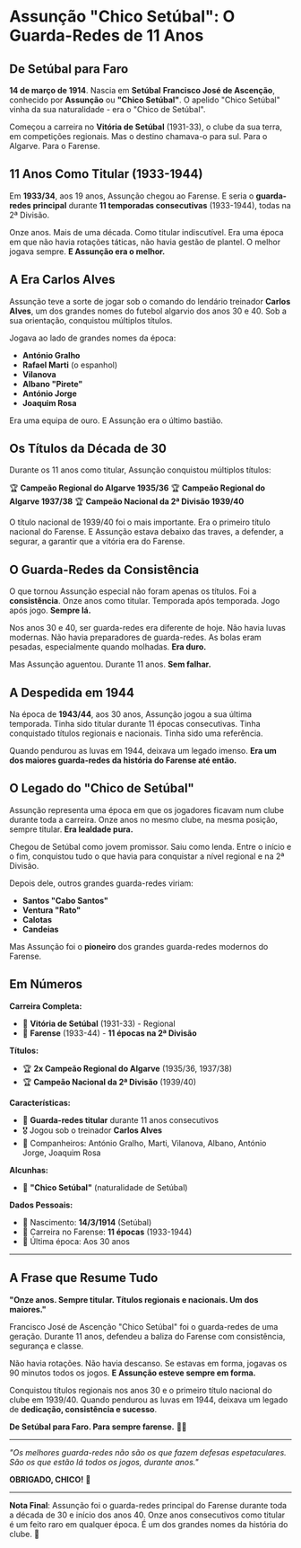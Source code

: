 # Assunção "Chico Setúbal": O Guarda-Redes de 11 Anos

## De Setúbal para Faro

**14 de março de 1914**. Nascia em **Setúbal** **Francisco José de Ascenção**, conhecido por **Assunção** ou **"Chico Setúbal"**. O apelido "Chico Setúbal" vinha da sua naturalidade - era o "Chico de Setúbal".

Começou a carreira no **Vitória de Setúbal** (1931-33), o clube da sua terra, em competições regionais. Mas o destino chamava-o para sul. Para o Algarve. Para o Farense.

## 11 Anos Como Titular (1933-1944)

Em **1933/34**, aos 19 anos, Assunção chegou ao Farense. E seria o **guarda-redes principal** durante **11 temporadas consecutivas** (1933-1944), todas na 2ª Divisão.

Onze anos. Mais de uma década. Como titular indiscutível. Era uma época em que não havia rotações táticas, não havia gestão de plantel. O melhor jogava sempre. **E Assunção era o melhor.**

## A Era Carlos Alves

Assunção teve a sorte de jogar sob o comando do lendário treinador **Carlos Alves**, um dos grandes nomes do futebol algarvio dos anos 30 e 40. Sob a sua orientação, conquistou múltiplos títulos.

Jogava ao lado de grandes nomes da época:
- **António Gralho**
- **Rafael Marti** (o espanhol)
- **Vilanova**
- **Albano "Pirete"**
- **António Jorge**
- **Joaquim Rosa**

Era uma equipa de ouro. E Assunção era o último bastião.

## Os Títulos da Década de 30

Durante os 11 anos como titular, Assunção conquistou múltiplos títulos:

🏆 **Campeão Regional do Algarve 1935/36**
🏆 **Campeão Regional do Algarve 1937/38**
🏆 **Campeão Nacional da 2ª Divisão 1939/40**

O título nacional de 1939/40 foi o mais importante. Era o primeiro título nacional do Farense. E Assunção estava debaixo das traves, a defender, a segurar, a garantir que a vitória era do Farense.

## O Guarda-Redes da Consistência

O que tornou Assunção especial não foram apenas os títulos. Foi a **consistência**. Onze anos como titular. Temporada após temporada. Jogo após jogo. **Sempre lá.**

Nos anos 30 e 40, ser guarda-redes era diferente de hoje. Não havia luvas modernas. Não havia preparadores de guarda-redes. As bolas eram pesadas, especialmente quando molhadas. **Era duro.**

Mas Assunção aguentou. Durante 11 anos. **Sem falhar.**

## A Despedida em 1944

Na época de **1943/44**, aos 30 anos, Assunção jogou a sua última temporada. Tinha sido titular durante 11 épocas consecutivas. Tinha conquistado títulos regionais e nacionais. Tinha sido uma referência.

Quando pendurou as luvas em 1944, deixava um legado imenso. **Era um dos maiores guarda-redes da história do Farense até então.**

## O Legado do "Chico de Setúbal"

Assunção representa uma época em que os jogadores ficavam num clube durante toda a carreira. Onze anos no mesmo clube, na mesma posição, sempre titular. **Era lealdade pura.**

Chegou de Setúbal como jovem promissor. Saiu como lenda. Entre o início e o fim, conquistou tudo o que havia para conquistar a nível regional e na 2ª Divisão.

Depois dele, outros grandes guarda-redes viriam:
- **Santos "Cabo Santos"**
- **Ventura "Rato"**
- **Calotas**
- **Candeias**

Mas Assunção foi o **pioneiro** dos grandes guarda-redes modernos do Farense.

## Em Números

**Carreira Completa:**
- 🧤 **Vitória de Setúbal** (1931-33) - Regional
- 🧤 **Farense** (1933-44) - **11 épocas na 2ª Divisão**

**Títulos:**
- 🏆 **2x Campeão Regional do Algarve** (1935/36, 1937/38)
- 🏆 **Campeão Nacional da 2ª Divisão** (1939/40)

**Características:**
- 🧤 **Guarda-redes titular** durante 11 anos consecutivos
- 🎖️ Jogou sob o treinador **Carlos Alves**
- 👥 Companheiros: António Gralho, Marti, Vilanova, Albano, António Jorge, Joaquim Rosa

**Alcunhas:**
- 👤 **"Chico Setúbal"** (naturalidade de Setúbal)

**Dados Pessoais:**
- 📅 Nascimento: **14/3/1914** (Setúbal)
- 🏃 Carreira no Farense: **11 épocas** (1933-1944)
- 🎂 Última época: Aos 30 anos

---

## A Frase que Resume Tudo

**"Onze anos. Sempre titular. Títulos regionais e nacionais. Um dos maiores."**

Francisco José de Ascenção "Chico Setúbal" foi o guarda-redes de uma geração. Durante 11 anos, defendeu a baliza do Farense com consistência, segurança e classe.

Não havia rotações. Não havia descanso. Se estavas em forma, jogavas os 90 minutos todos os jogos. **E Assunção esteve sempre em forma.**

Conquistou títulos regionais nos anos 30 e o primeiro título nacional do clube em 1939/40. Quando pendurou as luvas em 1944, deixava um legado de **dedicação, consistência e sucesso**.

**De Setúbal para Faro. Para sempre farense.** 🦁🧤

---

*"Os melhores guarda-redes não são os que fazem defesas espetaculares. São os que estão lá todos os jogos, durante anos."*

**OBRIGADO, CHICO!** 🙏

---

**Nota Final**: Assunção foi o guarda-redes principal do Farense durante toda a década de 30 e início dos anos 40. Onze anos consecutivos como titular é um feito raro em qualquer época. É um dos grandes nomes da história do clube. 🦁
